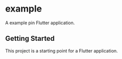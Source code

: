# example

A example pin Flutter application.

## Getting Started

This project is a starting point for a Flutter application.



